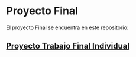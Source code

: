# Proyecto Final

El proyecto Final se encuentra en este repositorio:

## [Proyecto Trabajo Final Individual](https://github.com/alu0101128894/Proyecto-Final-Uya)